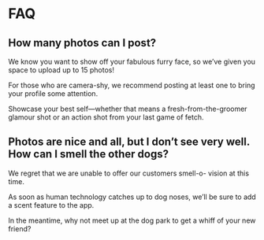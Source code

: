 # FAQ

## How many photos can I post?
 
We know you want to show off your fabulous furry face, so we’ve given you
space to upload up to 15 photos! 

For those who are camera-shy, we recommend posting at least one to bring 
your profile some attention. 

Showcase your best self—whether that means a fresh-from-the-groomer glamour 
shot or an action shot from your last game of fetch.

## Photos are nice and all, but I don’t see very well. How can I smell the other dogs?
 
We regret that we are unable to offer our customers smell-o-
vision at this time.

As soon as human technology catches up to dog noses, we’ll be 
sure to add a scent feature to the app. 

In the meantime, why not meet up at the dog park to get a whiff 
of your new friend?
